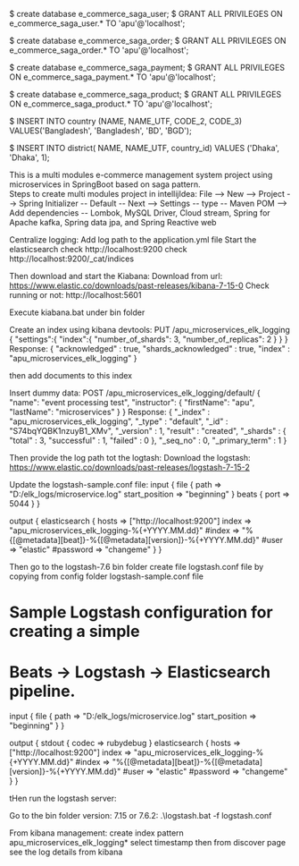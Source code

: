 $ create database e_commerce_saga_user;
$ GRANT ALL PRIVILEGES ON e_commerce_saga_user.* TO 'apu'@'localhost';

$ create database e_commerce_saga_order;
$ GRANT ALL PRIVILEGES ON e_commerce_saga_order.* TO 'apu'@'localhost';

$ create database e_commerce_saga_payment;
$ GRANT ALL PRIVILEGES ON e_commerce_saga_payment.* TO 'apu'@'localhost';

$ create database e_commerce_saga_product;
$ GRANT ALL PRIVILEGES ON e_commerce_saga_product.* TO 'apu'@'localhost';

$ INSERT INTO country (NAME, NAME_UTF, CODE_2, CODE_3)
  VALUES('Bangladesh', 'Bangladesh', 'BD', 'BGD');
  
$ INSERT INTO district( NAME, NAME_UTF, country_id) VALUES ('Dhaka', 'Dhaka', 1);

This is a multi modules e-commerce management system project using microservices in SpringBoot based on saga pattern. \
Steps to create multi modules project in intellijIdea:
File -->   New --> Project --> Spring Initializer -- Default -- Next --> Settings -- type -- Maven POM --> Add dependencies
-- Lombok, MySQL Driver, Cloud stream, Spring for Apache kafka, Spring data jpa, and Spring Reactive web 


Centralize logging:
Add log path to the application.yml file
Start the elasticsearch
check http://localhost:9200
check http://localhost:9200/_cat/indices

Then download and start the Kiabana:
Download from url: https://www.elastic.co/downloads/past-releases/kibana-7-15-0
Check running or not: http://localhost:5601

Execute kiabana.bat under bin folder

Create an index using kibana devtools:
PUT /apu_microservices_elk_logging
{
    "settings":{
        "index":{
            "number_of_shards": 3,
            "number_of_replicas": 2
        }
    }
}
Response:
{
  "acknowledged" : true,
  "shards_acknowledged" : true,
  "index" : "apu_microservices_elk_logging"
}

then add documents to this index

Insert dummy data:
POST /apu_microservices_elk_logging/default/
{
    "name": "event processing test",
    "instructor": {
        "firstName": "apu",
        "lastName": "microservices"
    }
}
Response:
{
  "_index" : "apu_microservices_elk_logging",
  "_type" : "default",
  "_id" : "S74bqYQBK1nzuyB1_XMv",
  "_version" : 1,
  "result" : "created",
  "_shards" : {
    "total" : 3,
    "successful" : 1,
    "failed" : 0
  },
  "_seq_no" : 0,
  "_primary_term" : 1
}


Then provide the log path tot the logtash:
Download the logstash: https://www.elastic.co/downloads/past-releases/logstash-7-15-2

Update the logstash-sample.conf file:
input {
	file {
	path => "D:/elk_logs/microservice.log"
	start_position => "beginning"
	}
  beats {
    port => 5044
  }
}

output {
  elasticsearch {
    hosts => ["http://localhost:9200"]
	index => "apu_microservices_elk_logging-%{+YYYY.MM.dd}"
    #index => "%{[@metadata][beat]}-%{[@metadata][version]}-%{+YYYY.MM.dd}"
    #user => "elastic"
    #password => "changeme"
  }
}

Then go to the logstash-7.6 bin folder create file logstash.conf file by copying from config folder logstash-sample.conf file
# Sample Logstash configuration for creating a simple
# Beats -> Logstash -> Elasticsearch pipeline.

input {
	file {
		path => "D:/elk_logs/microservice.log"
		start_position => "beginning"
	}
}

output {
  stdout {
	codec => rubydebug
  }
  elasticsearch {
    hosts => ["http://localhost:9200"]
	index => "apu_microservices_elk_logging-%{+YYYY.MM.dd}"
    #index => "%{[@metadata][beat]}-%{[@metadata][version]}-%{+YYYY.MM.dd}"
    #user => "elastic"
    #password => "changeme"
  }
}

tHen run the logstash server:

Go to the bin folder version: 7.15 or 7.6.2:
.\logstash.bat -f logstash.conf 


From kibana management: create index pattern 
apu_microservices_elk_logging*
select timestamp
then from discover page see the log details from kibana


